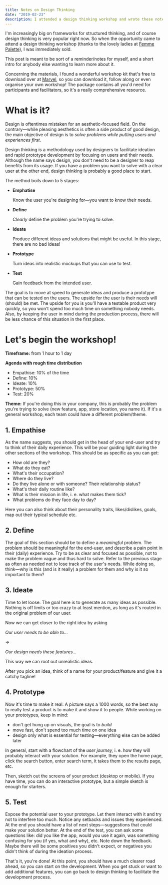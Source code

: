 ```yaml
---
title: Notes on Design Thinking
date: "2019-02-23"
description: I attended a design thinking workshop and wrote these notes as a result.
---
```


I'm increasingly big on frameworks for structured thinking, and of course design thinking is very popular right now. So when the opportunity came to attend a design thinking workshop (thanks to the lovely ladies at [Femme Palette](https://femme-palette.mn.co/share/pbLck9eCCjwAVLuK)), I was immediately sold.

This post is meant to be sort of a reminder/notes for myself, and a short intro for anybody else wanting to learn more about it.

Concerning the materials, I found a wonderful workshop kit that's free to download over at [Marvel](https://marvelapp.com/workshops), so you can download it, follow along or even organise your own workshop! The package contains all you'd need for participants and facilitators, so it's a really comprehensive resource.

# What is it?

Design is oftentimes mistaken for an aesthetic-focused field. On the contrary—while pleasing aesthetics is often a side product of good design, the main objective of design is to _solve problems while putting users and experiences first_.

Design thinking is a methodology used by designers to facilitate ideation and rapid prototype development by focusing on users and their needs. Although the name says design, you don't need to be a designer to reap benefits from its usage. If you have a problem you want to solve with a clear user at the other end, design thinking is probably a good place to start.

The method boils down to 5 stages:

- **Emphatise**

  Know the user you're designing for—you want to know their needs.

- **Define**

  _Clearly_ define the problem you're trying to solve.

- **Ideate**

  Produce different ideas and solutions that might be useful. In this stage, there are no bad ideas!

- **Prototype**

  Turn ideas into realistic mockups that you can use to test.

- **Test**

  Gain feedback from the intended user.

The goal is to move at speed to generate ideas and produce a prototype that can be tested on the users. The upside for the user is their needs will (should) be met. The upside for you is you'll have a testable product very quickly, so you won't spend too much time on something nobody needs. Also, by keeping the user in mind during the production process, there will be less chance of this situation in the first place.

# Let's begin the workshop!

**Timeframe:** from 1 hour to 1 day

**Agenda with rough time distribution**

- Empathise: 10% of the time
- Define: 10%
- Ideate: 10%
- Prototype: 50%
- Test: 20%

**Theme:** If you're doing this in your company, this is probably the problem you're trying to solve (new feature, app, store location, you name it). If it's a general workshop, each team could have a different problem/theme.

## 1. Empathise

As the name suggests, you should get in the head of your end-user and try to think of their daily experience. This will be your guiding light during the other sections of the workshop. This should be as specific as you can get:

- How old are they?
- What do they eat?
- What's their occupation?
- Where do they live?
- Do they live alone or with someone? Their relationship status?
- What's their daily routine like?
- What is their mission in life, i. e. what makes them tick?
- What problems do they face day to day?

Here you can also think about their personality traits, likes/dislikes, goals, map out their typical schedule etc.

## 2. Define

The goal of this section should be to define a _meaningful_ problem. The problem should be meaningful for the end-user, and describe a pain point in their (daily) experience. Try to be as clear and focused as possible, not to make the problem vague and thus hard to solve. Refer to the previous stage as often as needed not to lose track of the user's needs. While doing so, think—why is this (and is it really) a problem for them and why is it so important to them?

## 3. Ideate

Time to let loose. The goal here is to generate as many ideas as possible. Nothing is off limits or too crazy to at least mention, as long as it's routed in the original problem of our user.

Now we can get closer to the right idea by asking

_Our user needs to be able to..._

⇒

_Our design needs these features..._

This way we can root out unrealistic ideas.

After you pick an idea, think of a name for your product/feature and give it a catchy tagline!

## 4. Prototype

Now it's time to make it real. A picture says a 1000 words, so the best way to really test a product is to make it and show it to people. While working on your prototypes, keep in mind:

- don't get hung up on visuals, the goal is to _build_
- move fast, don't spend too much time on one idea
- design only what is essential for testing—everything else can be added later

In general, start with a flowchart of the _user journey,_ i. e. how they will probably interact with your solution. For example, they open the home page, click the search button, enter search term, it takes them to the results page, etc.

Then, sketch out the screens of your product (desktop or mobile). If you have time, you can do an interactive prototype, but a simple sketch is enough for starters.

## 5. Test

Expose the potential user to your prototype. Let them interact with it and try not to interfere too much. Notice any setbacks and issues they experienced. At the end you should have a list of next steps—suggestions that could make your solution better. At the end of the test, you can ask some questions like: did you like the app, would you use it again, was something confusing for you (if yes, what and why), etc. Note down the feedback. Maybe there will be some positives you didn't expect, or negatives you didn't think of during the ideation process.

That's it, you're done! At this point, you should have a much clearer road ahead, so you can start on the development. When you get stuck or want to add additional features, you can go back to design thinking to facilitate the development process.
